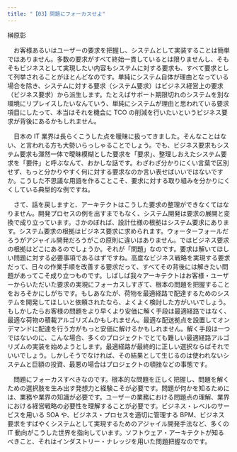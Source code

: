 ```yaml
---
title: "【03】問題にフォーカスせよ"
---
```



榊原彰


　お客様あるいはユーザーの要求を把握し、システムとして実装することは簡単ではありません。多数の要求がすべて終始一貫しているとは限りませんし、そもそもビジネスとして実現したい内容もシステムに対する要求も、すべて要求として列挙されることがほとんどなのです。単純にシステム自体が理由となっている場合を除き、システムに対する要求（システム要求）はビジネス経営上の要求（ビジネス要求）から派生します。たとえばサポート期限切れのシステムを別な環境にリプレイスしたいなんていう、単純にシステムが理由と思われている要求項目にしたって、本当はそれを機会に TCO の削減を行いたいというビジネス要求が背後にあるかもしれません。

　日本の IT 業界は長らくこうした点を暖昧に扱ってきました。そんなことはない、と言われる方も大勢いらっしゃることでしょう。でも、ビジネス要求もシステム要求も渾然一体で曖昧模糊とした要求を「要求」、整理しおえたシステム要求を「要件」と呼ぶなんて、おかしな話です。わざわざ分かりにくい言葉で区別せず、もっと分かりやすく何に対する要求なのか言い表せばいいではないですか。こうした不思議な用語を作ることこそ、要求に対する取り組みを分かりにくくしている典型的な例ですね。

　さて、話を戻しますと、アーキテクトはこうした要求の整理ができなくてはなりません。開発プロセスの例を出すまでもなく、システム開発は要求の展開と変換で成り立っています。さかのぼれば、設計仕様の根拠はシステム要求にあります。システム要求の根拠はビジネス要求に求められます。ウォーターフォールだろうがアジャイル開発だろうがこの原則に違いはありません。ではビジネス要求の根拠はどこにあるのでしょうか。それが「問題」なのです。要求は解いてほしい問題に対する必要事項であるはずですね。高度なビジネス戦略を実現する要求だって、日々の作業手順を改善する要求だって、すべてその背後には解きたい問題があってこそ成り立つものです。しばしば我々アーキテクトはお客様・ユーザーからいただいた要求の実現にフォーカスしすぎて、根本の問題を把握することをおろそかにしがちです。もしあなたが、荷物を最適経路で配達するためのシステムを開発してほしいと依頼されたなら、よくよく検討した方がいいでしょう。もしかしたらお客様の問題をより早くより安価に解く手段は最適経路ではなく、最適な荷物の積載アルゴリズムかもしれません。最適な配送拠点を設置してオンデマンドに配達を行う方がもっと安価に解けるかもしれません。解く手段は一つではないのに、こんな場合、多くのプロジェクトでとても難しい最適経路アルゴリズムの実装を始めようとします。最適経路が最終的に正しい選択ならばそれでいいでしょう。しかしそうでなければ、その結果として生じるのは使われないシステムと巨額の投資、最悪の場合はプロジェクトの頓挫などの事態です。

　問題にフォーカスすべきなのです。根本的な問題を正しく把握し、問題を解くための選択肢を生み出す発想力と経験こそが必要です。問題が何かを知るためには、業務や業界の知識が必要です。ユーザーの業務における問題点の理解、業界における経営戦略の必要性を理解することが必要です。ビジネス・レベルのサービスを用いる SOA や、ビジネス・プロセスを適切に管理する BPM、ビジネス要求をすばやくシステムとして実現するためのアジャイル開発手法など、多くの IT 動向がこうした世界を指向しています。ソフトウェア・アーキテクトが知るべきこと、それはインダストリー・ナレッジを用いた問題把握なのです。
